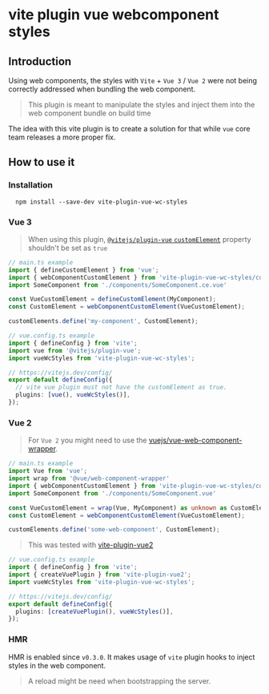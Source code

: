 # vite plugin vue webcomponent styles

## Introduction
Using web components, the styles with `Vite` + `Vue 3` / `Vue 2` were not being correctly addressed when bundling the web component.

> This plugin is meant to manipulate the styles and inject them into the web component bundle on build time

The idea with this vite plugin is to create a solution for that while `vue` core team releases a more proper fix.

## How to use it

### Installation

```
  npm install --save-dev vite-plugin-vue-wc-styles
```

### Vue 3

> When using this plugin, [`@vitejs/plugin-vue` `customElement`](https://github.com/vitejs/vite-plugin-vue/tree/main/packages/plugin-vue#using-vue-sfcs-as-custom-elements) property shouldn't be set as `true`

```typescript
// main.ts example
import { defineCustomElement } from 'vue';
import { webComponentCustomElement } from 'vite-plugin-vue-wc-styles/custom-element';
import SomeComponent from './components/SomeComponent.ce.vue'

const VueCustomElement = defineCustomElement(MyComponent);
const CustomElement = webComponentCustomElement(VueCustomElement);

customElements.define('my-component', CustomElement);
```

```typescript
// vue.config.ts example
import { defineConfig } from 'vite';
import vue from '@vitejs/plugin-vue';
import vueWcStyles from 'vite-plugin-vue-wc-styles';

// https://vitejs.dev/config/
export default defineConfig({
  // vite vue plugin must not have the customElement as true.
  plugins: [vue(), vueWcStyles()],
});
```

### Vue 2

> For `Vue 2` you might need to use the [vuejs/vue-web-component-wrapper](https://github.com/vuejs/vue-web-component-wrapper).

```typescript
// main.ts example
import Vue from 'vue';
import wrap from '@vue/web-component-wrapper'
import { webComponentCustomElement } from 'vite-plugin-vue-wc-styles/custom-element';
import SomeComponent from './components/SomeComponent.vue'

const VueCustomElement = wrap(Vue, MyComponent) as unknown as CustomElementConstructor;
const CustomElement = webComponentCustomElement(VueCustomElement);

customElements.define('some-web-component', CustomElement);
```

> This was tested with [vite-plugin-vue2](https://github.com/underfin/vite-plugin-vue2)

```typescript
// vue.config.ts example
import { defineConfig } from 'vite';
import { createVuePlugin } from 'vite-plugin-vue2';
import vueWcStyles from 'vite-plugin-vue-wc-styles';

// https://vitejs.dev/config/
export default defineConfig({
  plugins: [createVuePlugin(), vueWcStyles()],
});
```

### HMR
HMR is enabled since `v0.3.0`. It makes usage of `vite` plugin hooks to inject styles in the web component.

> A reload might be need when bootstrapping the server.
